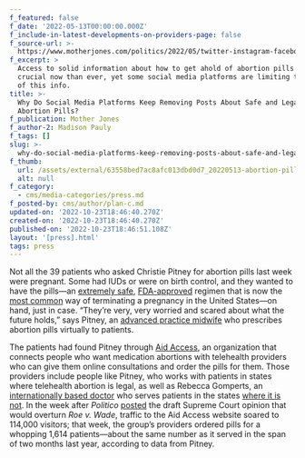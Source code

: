 ```yaml
---
f_featured: false
f_date: '2022-05-13T00:00:00.000Z'
f_include-in-latest-developments-on-providers-page: false
f_source-url: >-
  https://www.motherjones.com/politics/2022/05/twitter-instagram-facebook-google-abortion-pills-roe-ban/
f_excerpt: >
  Access to solid information about how to get ahold of abortion pills is more
  crucial now than ever, yet some social media platforms are limiting the spread
  of this info.
title: >-
  Why Do Social Media Platforms Keep Removing Posts About Safe and Legal
  Abortion Pills?
f_publication: Mother Jones
f_author-2: Madison Pauly
f_tags: []
slug: >-
  why-do-social-media-platforms-keep-removing-posts-about-safe-and-legal-abortion-pills
f_thumb:
  url: /assets/external/63558bed7ac8afc013dbd0d7_20220513-abortion-pills.webp
  alt: null
f_category:
  - cms/media-categories/press.md
f_posted-by: cms/author/plan-c.md
updated-on: '2022-10-23T18:46:40.270Z'
created-on: '2022-10-23T18:46:40.270Z'
published-on: '2022-10-23T18:46:51.108Z'
layout: '[press].html'
tags: press
---
```


Not all the 39 patients who asked Christie Pitney for abortion pills last week were pregnant. Some had IUDs or were on birth control, and they wanted to have the pills—an [extremely safe](https://www.bloomberg.com/news/features/2022-02-17/abortion-pill-mifepristone-is-safer-than-tylenol-and-almost-impossible-to-get), [FDA-approved](https://www.fda.gov/drugs/postmarket-drug-safety-information-patients-and-providers/mifeprex-mifepristone-information) regimen that is now the [most common](https://www.guttmacher.org/article/2022/02/medication-abortion-now-accounts-more-half-all-us-abortions) way of terminating a pregnancy in the United States—on hand, just in case. “They’re very, very worried and scared about what the future holds,” says Pitney, an [advanced practice midwife](https://provider.kareo.com/forward-midwifery) who prescribes abortion pills virtually to patients.

The patients had found Pitney through [Aid Access](https://aidaccess.org/en/), an organization that connects people who want medication abortions with telehealth providers who can give them online consultations and order the pills for them. Those providers include people like Pitney, who works with patients in states where telehealth abortion is legal, as well as Rebecca Gomperts, an [internationally based doctor](https://www.motherjones.com/politics/2019/05/a-dutch-doctor-has-been-mailing-abortion-pills-to-women-in-the-us-now-the-fda-is-going-after-her/) who serves patients in the states [where it is not](https://www.pewtrusts.org/en/research-and-analysis/blogs/stateline/2022/03/16/as-abortion-pills-take-off-some-states-move-to-curb-them). In the week after _Politico_ [posted](https://www.politico.com/news/2022/05/02/supreme-court-abortion-draft-opinion-00029473) the draft Supreme Court opinion that would overturn _Roe v. Wade_, traffic to the Aid Access website soared to 114,000 visitors; that week, the group’s providers ordered pills for a whopping 1,614 patients—about the same number as it served in the span of two months last year, according to data from Pitney.

‍
